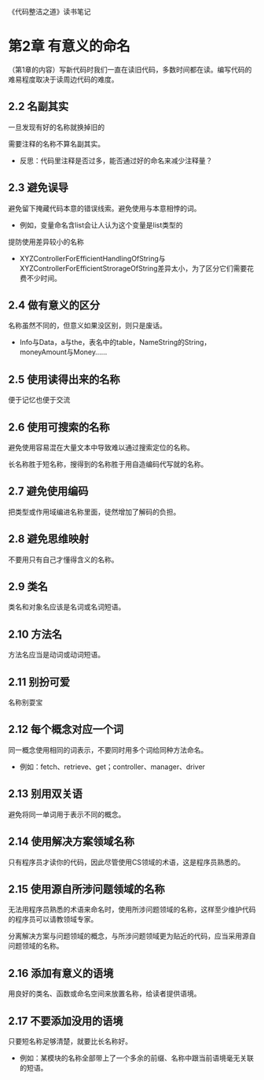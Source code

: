 《代码整洁之道》读书笔记

# 第2章 有意义的命名

（第1章的内容）写新代码时我们一直在读旧代码，多数时间都在读。编写代码的难易程度取决于读周边代码的难度。

## 2.2 名副其实

一旦发现有好的名称就换掉旧的

需要注释的名称不算名副其实。

- 反思：代码里注释是否过多，能否通过好的命名来减少注释量？

## 2.3 避免误导

避免留下掩藏代码本意的错误线索。避免使用与本意相悖的词。

- 例如，变量命名含list会让人认为这个变量是list类型的

提防使用差异较小的名称

- XYZControllerForEfficientHandlingOfString与XYZControllerForEfficientStrorageOfString差异太小，为了区分它们需要花费不少时间。

## 2.4 做有意义的区分

名称虽然不同的，但意义如果没区别，则只是废话。

- Info与Data，a与the，表名中的table，NameString的String，moneyAmount与Money……

## 2.5 使用读得出来的名称

便于记忆也便于交流

## 2.6 使用可搜索的名称

避免使用容易混在大量文本中导致难以通过搜索定位的名称。

长名称胜于短名称，搜得到的名称胜于用自造编码代写就的名称。

## 2.7 避免使用编码

把类型或作用域编进名称里面，徒然增加了解码的负担。

## 2.8 避免思维映射

不要用只有自己才懂得含义的名称。

## 2.9 类名

类名和对象名应该是名词或名词短语。

## 2.10 方法名

方法名应当是动词或动词短语。

## 2.11 别扮可爱

名称别耍宝

## 2.12 每个概念对应一个词

同一概念使用相同的词表示，不要同时用多个词给同种方法命名。

- 例如：fetch、retrieve、get；controller、manager、driver

## 2.13 别用双关语

避免将同一单词用于表示不同的概念。

## 2.14 使用解决方案领域名称

只有程序员才读你的代码，因此尽管使用CS领域的术语，这是程序员熟悉的。

## 2.15 使用源自所涉问题领域的名称

无法用程序员熟悉的术语来命名时，使用所涉问题领域的名称，这样至少维护代码的程序员可以请教领域专家。

分离解决方案与问题领域的概念，与所涉问题领域更为贴近的代码，应当采用源自问题领域的名称。

## 2.16 添加有意义的语境

用良好的类名、函数或命名空间来放置名称，给读者提供语境。

## 2.17 不要添加没用的语境

只要短名称足够清楚，就要比长名称好。

- 例如：某模块的名称全部带上了一个多余的前缀、名称中跟当前语境毫无关联的短语。



